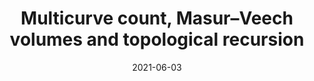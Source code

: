 ---
title: "Multicurve count, Masur–Veech volumes and topological recursion"
collection: talks
category: conferences
event: "MoSCATR VII online workshop"
venue: "HSE–Steklov–Skoltech, RU"
date: 2021-06-03
slides: "/files/talks/2021-06-03.pdf"
video: "https://www.youtube.com/watch?v=mXfG-nHWGLY&list=PLq3E5oubNNoD0JiX9n-Q4y2WD9xj5lMpA&index=28"
---